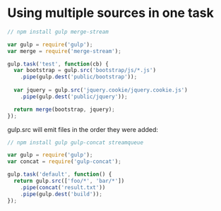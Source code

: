 # Using multiple sources in one task

```js
// npm install gulp merge-stream

var gulp = require('gulp');
var merge = require('merge-stream');

gulp.task('test', function(cb) {
  var bootstrap = gulp.src('bootstrap/js/*.js')
    .pipe(gulp.dest('public/bootstrap'));
    
  var jquery = gulp.src('jquery.cookie/jquery.cookie.js')
    .pipe(gulp.dest('public/jquery'));

  return merge(bootstrap, jquery);
});
```

gulp.src will emit files in the order they were added:

```js
// npm install gulp gulp-concat streamqueue

var gulp = require('gulp');
var concat = require('gulp-concat');

gulp.task('default', function() {
  return gulp.src(['foo/*', 'bar/*'])
    .pipe(concat('result.txt'))
    .pipe(gulp.dest('build'));
});
